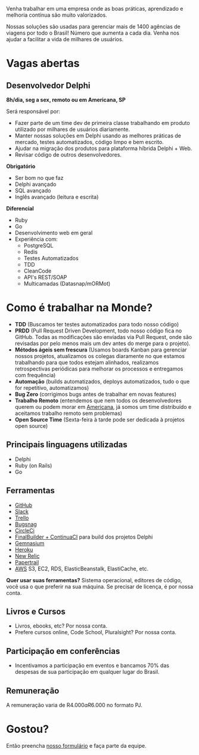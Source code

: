 Venha trabalhar em uma empresa onde as boas práticas, aprendizado e melhoria contínua são muito valorizados.

Nossas soluções são usadas para gerenciar mais de 1400 agências de viagens por todo o Brasil! Número que aumenta a cada dia. Venha nos ajudar a facilitar a vida de milhares de usuários.

Vagas abertas
=============

Desenvolvedor Delphi
---------------------------
**8h/dia, seg a sex, remoto ou em Americana, SP**

Será responsável por:

- Fazer parte de um time dev de primeira classe trabalhando em produto utilizado por milhares de usuários diariamente.
- Manter nossas soluções em Delphi usando as melhores práticas de mercado, testes automatizados, código limpo e bem escrito.
- Ajudar na migração dos produtos para plataforma híbrida Delphi + Web.
- Revisar código de outros desenvolvedores.


**Obrigatório**

- Ser bom no que faz
- Delphi avançado
- SQL avançado
- Inglês avançado (leitura e escrita)

**Diferencial**

- Ruby
- Go
- Desenvolvimento web em geral
- Experiência com:
  - PostgreSQL 
  - Redis
  - Testes Automatizados
  - TDD
  - CleanCode
  - API's REST/SOAP
  - Multicamadas (Datasnap/mORMot)

Como é trabalhar na Monde?
==========================
- **TDD** (Buscamos ter testes automatizados para todo nosso código)
- **PRDD** (Pull Request Driven Development, todo nosso código fica no GitHub. Todas as modificações são enviadas via Pull Request, onde são revisadas por pelo menos mais um dev antes do merge para o projeto).
- **Métodos ágeis sem frescura** (Usamos boards Kanban para gerenciar nossos projetos, atualizamos os colegas diaramente no que estamos trabalhando para que todos estejam alinhados, realizamos retrospectivas periódicas para melhorar os processos e entregamos com frequência)
- **Automação** (builds automatizados, deploys automatizados, tudo o que for repetitivo, automatizamos)
- **Bug Zero** (corrigimos bugs antes de trabalhar em novas features)
- **Trabalho Remoto** (entendemos que nem todos os desenvolvedores querem ou podem morar em [Americana](http://pt.wikipedia.org/wiki/Americana), já somos um time distribuído e aceitamos trabalho remoto sem problemas)
- **Open Source Time** (Sexta-feira à tarde pode ser dedicada à projetos open source)

Principais linguagens utilizadas
----------------
- Delphi
- Ruby (on Rails)
- Go

Ferramentas
------------------
- [GitHub](https://github.com/)
- [Slack](https://slack.com)
- [Trello](https://trello.com/)
- [Bugsnag](https://bugsnag.com/)
- [CircleCi](http://circleci.com)
- [FinalBuilder + ContinuaCI](https://www.finalbuilder.com/continua-ci) para build dos projetos Delphi
- [Gemnasium](https://gemnasium.com)
- [Heroku](https://www.heroku.com)
- [New Relic](http://newrelic.com/)
- [Papertrail](https://papertrailapp.com/)
- [AWS](http://aws.amazon.com/pt/) S3, EC2, RDS, ElasticBeanstalk, ElastiCache, etc.

**Quer usar suas ferramentas?** Sistema operacional, editores de código, você usa o que preferir na sua máquina. Se precisar de licença, é por nossa conta.

Livros e Cursos
------
- Livros, ebooks, etc? Por nossa conta.
- Prefere cursos online, Code School, Pluralsight? Por nossa conta.

Participação em conferências
-------
- Incentivamos a participação em eventos e bancamos 70% das despesas de sua participação em qualquer lugar do Brasil.

Remuneração
-------
A remuneração varia de R$4.000 a R$6.000 no formato PJ.

Gostou?
=======
Então preencha [nosso formulário](http://trabalhe-conosco.monde.com.br) e faça parte da equipe.
